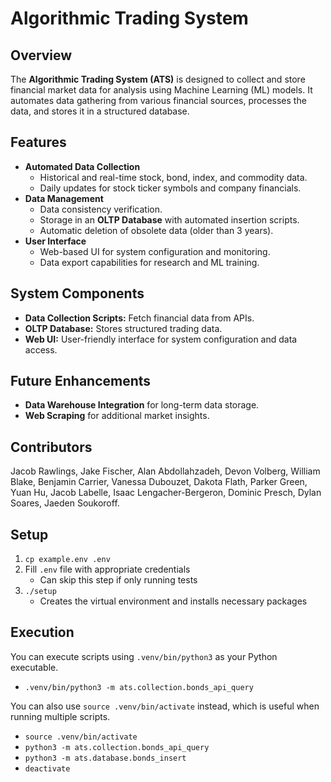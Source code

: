 # Algorithmic Trading System

## Overview
The **Algorithmic Trading System (ATS)** is designed to collect and store financial market data for analysis using Machine Learning (ML) models. It automates data gathering from various financial sources, processes the data, and stores it in a structured database.

## Features
- **Automated Data Collection**  
  - Historical and real-time stock, bond, index, and commodity data.  
  - Daily updates for stock ticker symbols and company financials.  
- **Data Management**  
  - Data consistency verification.  
  - Storage in an **OLTP Database** with automated insertion scripts.  
  - Automatic deletion of obsolete data (older than 3 years).  
- **User Interface**  
  - Web-based UI for system configuration and monitoring.  
  - Data export capabilities for research and ML training.  

## System Components
- **Data Collection Scripts:** Fetch financial data from APIs.  
- **OLTP Database:** Stores structured trading data.  
- **Web UI:** User-friendly interface for system configuration and data access.  

## Future Enhancements
- **Data Warehouse Integration** for long-term data storage.  
- **Web Scraping** for additional market insights.  

## Contributors
Jacob Rawlings, Jake Fischer, Alan Abdollahzadeh, Devon Volberg, William Blake, Benjamin Carrier, Vanessa Dubouzet, Dakota Flath, Parker Green, Yuan Hu, Jacob Labelle, Isaac Lengacher-Bergeron, Dominic Presch, Dylan Soares, Jaeden Soukoroff.

## Setup
1. `cp example.env .env`
2. Fill `.env` file with appropriate credentials
   - Can skip this step if only running tests
3. `./setup`
   - Creates the virtual environment and installs necessary packages

## Execution
You can execute scripts using `.venv/bin/python3` as your Python executable.
- `.venv/bin/python3 -m ats.collection.bonds_api_query`

You can also use `source .venv/bin/activate` instead, which is useful when running multiple scripts.
- `source .venv/bin/activate`
- `python3 -m ats.collection.bonds_api_query`
- `python3 -m ats.database.bonds_insert`
- `deactivate`
